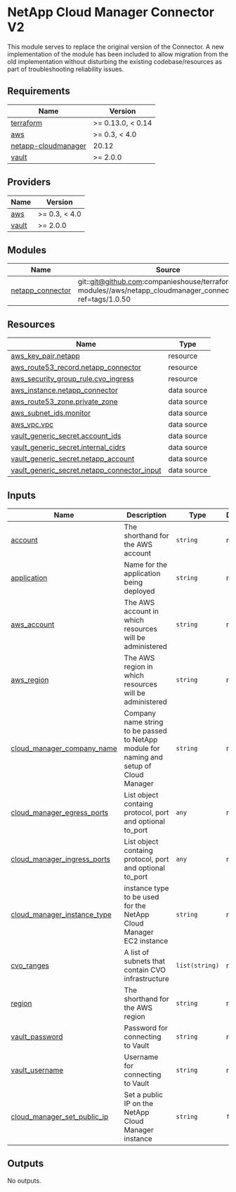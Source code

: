 # NetApp Cloud Manager Connector V2

This module serves to replace the original version of the Connector. A new implementation
of the module has been included to allow migration from the old implementation without
disturbing the existing codebase/resources as part of troubleshooting reliability issues.

<!-- BEGINNING OF PRE-COMMIT-TERRAFORM DOCS HOOK -->
## Requirements

| Name | Version |
|------|---------|
| <a name="requirement_terraform"></a> [terraform](#requirement\_terraform) | >= 0.13.0, < 0.14 |
| <a name="requirement_aws"></a> [aws](#requirement\_aws) | >= 0.3, < 4.0 |
| <a name="requirement_netapp-cloudmanager"></a> [netapp-cloudmanager](#requirement\_netapp-cloudmanager) | 20.12 |
| <a name="requirement_vault"></a> [vault](#requirement\_vault) | >= 2.0.0 |

## Providers

| Name | Version |
|------|---------|
| <a name="provider_aws"></a> [aws](#provider\_aws) | >= 0.3, < 4.0 |
| <a name="provider_vault"></a> [vault](#provider\_vault) | >= 2.0.0 |

## Modules

| Name | Source | Version |
|------|--------|---------|
| <a name="module_netapp_connector"></a> [netapp\_connector](#module\_netapp\_connector) | git::git@github.com:companieshouse/terraform-modules//aws/netapp_cloudmanager_connector_aws?ref=tags/1.0.50 |  |

## Resources

| Name | Type |
|------|------|
| [aws_key_pair.netapp](https://registry.terraform.io/providers/hashicorp/aws/latest/docs/resources/key_pair) | resource |
| [aws_route53_record.netapp_connector](https://registry.terraform.io/providers/hashicorp/aws/latest/docs/resources/route53_record) | resource |
| [aws_security_group_rule.cvo_ingress](https://registry.terraform.io/providers/hashicorp/aws/latest/docs/resources/security_group_rule) | resource |
| [aws_instance.netapp_connector](https://registry.terraform.io/providers/hashicorp/aws/latest/docs/data-sources/instance) | data source |
| [aws_route53_zone.private_zone](https://registry.terraform.io/providers/hashicorp/aws/latest/docs/data-sources/route53_zone) | data source |
| [aws_subnet_ids.monitor](https://registry.terraform.io/providers/hashicorp/aws/latest/docs/data-sources/subnet_ids) | data source |
| [aws_vpc.vpc](https://registry.terraform.io/providers/hashicorp/aws/latest/docs/data-sources/vpc) | data source |
| [vault_generic_secret.account_ids](https://registry.terraform.io/providers/hashicorp/vault/latest/docs/data-sources/generic_secret) | data source |
| [vault_generic_secret.internal_cidrs](https://registry.terraform.io/providers/hashicorp/vault/latest/docs/data-sources/generic_secret) | data source |
| [vault_generic_secret.netapp_account](https://registry.terraform.io/providers/hashicorp/vault/latest/docs/data-sources/generic_secret) | data source |
| [vault_generic_secret.netapp_connector_input](https://registry.terraform.io/providers/hashicorp/vault/latest/docs/data-sources/generic_secret) | data source |

## Inputs

| Name | Description | Type | Default | Required |
|------|-------------|------|---------|:--------:|
| <a name="input_account"></a> [account](#input\_account) | The shorthand for the AWS account | `string` | n/a | yes |
| <a name="input_application"></a> [application](#input\_application) | Name for the application being deployed | `string` | n/a | yes |
| <a name="input_aws_account"></a> [aws\_account](#input\_aws\_account) | The AWS account in which resources will be administered | `string` | n/a | yes |
| <a name="input_aws_region"></a> [aws\_region](#input\_aws\_region) | The AWS region in which resources will be administered | `string` | n/a | yes |
| <a name="input_cloud_manager_company_name"></a> [cloud\_manager\_company\_name](#input\_cloud\_manager\_company\_name) | Company name string to be passed to NetApp module for naming and setup of Cloud Manager | `string` | n/a | yes |
| <a name="input_cloud_manager_egress_ports"></a> [cloud\_manager\_egress\_ports](#input\_cloud\_manager\_egress\_ports) | List object containg protocol, port and optional to\_port | `any` | n/a | yes |
| <a name="input_cloud_manager_ingress_ports"></a> [cloud\_manager\_ingress\_ports](#input\_cloud\_manager\_ingress\_ports) | List object containg protocol, port and optional to\_port | `any` | n/a | yes |
| <a name="input_cloud_manager_instance_type"></a> [cloud\_manager\_instance\_type](#input\_cloud\_manager\_instance\_type) | instance type to be used for the NetApp Cloud Manager EC2 instance | `string` | n/a | yes |
| <a name="input_cvo_ranges"></a> [cvo\_ranges](#input\_cvo\_ranges) | A list of subnets that contain CVO infrastructure | `list(string)` | n/a | yes |
| <a name="input_region"></a> [region](#input\_region) | The shorthand for the AWS region | `string` | n/a | yes |
| <a name="input_vault_password"></a> [vault\_password](#input\_vault\_password) | Password for connecting to Vault | `string` | n/a | yes |
| <a name="input_vault_username"></a> [vault\_username](#input\_vault\_username) | Username for connecting to Vault | `string` | n/a | yes |
| <a name="input_cloud_manager_set_public_ip"></a> [cloud\_manager\_set\_public\_ip](#input\_cloud\_manager\_set\_public\_ip) | Set a public IP on the NetApp Cloud Manager instance | `string` | `false` | no |

## Outputs

No outputs.
<!-- END OF PRE-COMMIT-TERRAFORM DOCS HOOK -->
